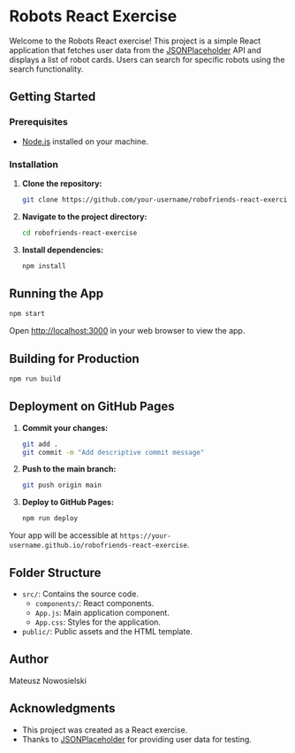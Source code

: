 # Robots React Exercise

Welcome to the Robots React exercise! This project is a simple React application that fetches user data from the [JSONPlaceholder](https://jsonplaceholder.typicode.com/) API and displays a list of robot cards. Users can search for specific robots using the search functionality.

## Getting Started

### Prerequisites

- [Node.js](https://nodejs.org/) installed on your machine.

### Installation

1. **Clone the repository:**

   ```bash
   git clone https://github.com/your-username/robofriends-react-exercise.git
   ```

2. **Navigate to the project directory:**

   ```bash
   cd robofriends-react-exercise
   ```

3. **Install dependencies:**

   ```bash
   npm install
   ```

## Running the App

```bash
npm start
```

Open [http://localhost:3000](http://localhost:3000) in your web browser to view the app.

## Building for Production

```bash
npm run build
```

## Deployment on GitHub Pages

1. **Commit your changes:**

   ```bash
   git add .
   git commit -m "Add descriptive commit message"
   ```

2. **Push to the main branch:**

   ```bash
   git push origin main
   ```

3. **Deploy to GitHub Pages:**

   ```bash
   npm run deploy
   ```

Your app will be accessible at `https://your-username.github.io/robofriends-react-exercise`.

## Folder Structure

- `src/`: Contains the source code.
  - `components/`: React components.
  - `App.js`: Main application component.
  - `App.css`: Styles for the application.
- `public/`: Public assets and the HTML template.

## Author

Mateusz Nowosielski

## Acknowledgments

- This project was created as a React exercise.
- Thanks to [JSONPlaceholder](https://jsonplaceholder.typicode.com/) for providing user data for testing.
